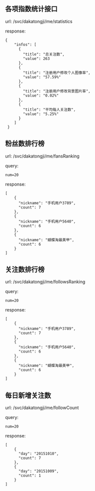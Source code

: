## 各项指数统计接口

url: /svc/dakatongji/me/statistics
    
response:

	{
        "infos": [
          {
            "title": "总关注数",
            "value": 263
          },
          {
            "title": "注册用户修改个人图像率",
            "value": "57.59%"
          },
          {
            "title": "注册用户修改背景图片率",
            "value": "0.02%"
          },
          {
            "title": "平均每人关注数",
            "value": "5.25%"
          }
        ]
     }
     
## 粉丝数排行榜

url: /svc/dakatongji/me/fansRanking

query:
    
    num=20
    
response:

    [
        {
          "nickname": "手机用户3789",
          "count": 7
        },
        {
          "nickname": "手机用户5640",
          "count": 6
        },
        {
          "nickname": "蝴蝶淘最美甲",
          "count": 6
        }
    ]
    
## 关注数排行榜

url: /svc/dakatongji/me/followsRanking

query:
    
    num=20
    
response:

    [
        {
          "nickname": "手机用户3789",
          "count": 7
        },
        {
          "nickname": "手机用户5640",
          "count": 6
        },
        {
          "nickname": "蝴蝶淘最美甲",
          "count": 6
        }
    ]
    
## 每日新增关注数

url: /svc/dakatongji/me/followCount

query:
    
    num=20
    
response:

    [
        {
          "day": "20151010",
          "count": 7
        },
        {
          "day": "20151009",
          "count": 1
        }
    ]